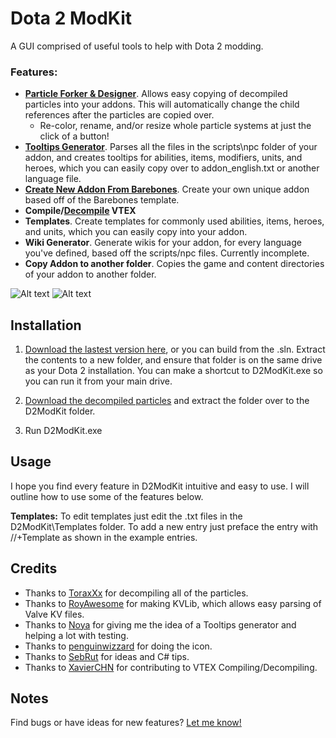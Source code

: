 # Dota 2 ModKit

A GUI comprised of useful tools to help with Dota 2 modding.

### Features:
* [**Particle Forker & Designer**](http://gfycat.com/PepperyVelvetyCaimanlizard). Allows easy copying of decompiled particles into your addons. This will automatically change the child references after the particles are copied over.
  * Re-color, rename, and/or resize whole particle systems at just the click of a button!
* [**Tooltips Generator**](http://gfycat.com/ImpeccablePassionateFirefly). Parses all the files in the scripts\npc folder of your addon, and creates tooltips for abilities, items, modifiers, units, and heroes, which you can easily copy over to addon_english.txt or another language file.
* [**Create New Addon From Barebones**](http://gfycat.com/NarrowIncredibleBongo). Create your own unique addon based off of the Barebones template.
* **Compile/[Decompile](http://gfycat.com/AncientEmotionalBrahmanbull) VTEX**
* **Templates**. Create templates for commonly used abilities, items, heroes, and units, which you can easily copy into your addon.
* **Wiki Generator**. Generate wikis for your addon, for every language you've defined, based off the scripts/npc files. Currently incomplete.
* **Copy Addon to another folder**. Copies the game and content directories of your addon to another folder.

![Alt text](http://i.imgur.com/7eukrzj.png)
![Alt text](http://i.imgur.com/rjvUrDe.png)

## Installation

1. [Download the lastest version here](https://github.com/Myll/Dota-2-ModKit/releases), or you can build from the .sln. Extract the contents to a new folder, and ensure that folder is on the same drive as your Dota 2 installation. You can make a shortcut to D2ModKit.exe so you can run it from your main drive.

2. [Download the decompiled particles](http://moddota.com/resources/decompiled_particles.zip) and extract the folder over to the D2ModKit folder.

3. Run D2ModKit.exe

## Usage

I hope you find every feature in D2ModKit intuitive and easy to use. I will outline how to use some of the features below.

**Templates:** To edit templates just edit the .txt files in the D2ModKit\Templates folder. To add a new entry just preface the entry with //+Template as shown in the example entries.

## Credits

* Thanks to [ToraxXx](https://github.com/toraxxx) for decompiling all of the particles.
* Thanks to [RoyAwesome](https://github.com/RoyAwesome) for making KVLib, which allows easy parsing of Valve KV files.
* Thanks to [Noya](https://github.com/MNoya) for giving me the idea of a Tooltips generator and helping a lot with testing.
* Thanks to [penguinwizzard](https://github.com/Penguinwizzard) for doing the icon.
* Thanks to [SebRut](https://github.com/sebrut) for ideas and C# tips.
* Thanks to [XavierCHN](https://github.com/XavierCHN) for contributing to VTEX Compiling/Decompiling.

## Notes

Find bugs or have ideas for new features? [Let me know!](https://github.com/Myll/Dota-2-ModKit/issues/new)
